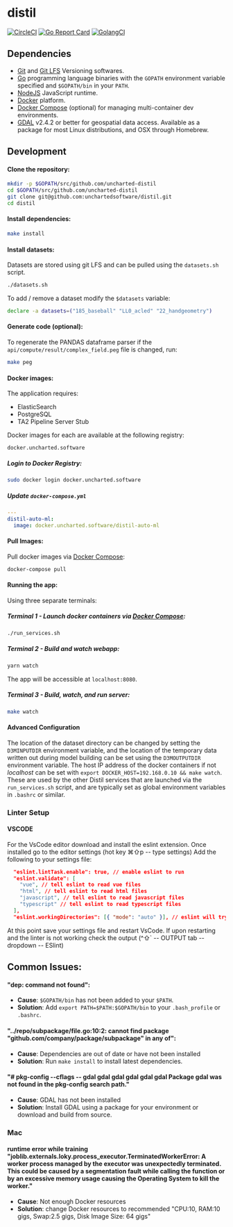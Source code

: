 # distil

[![CircleCI](https://circleci.com/gh/uncharted-distil/distil/tree/master.svg?style=svg&&circle-token=ff61c235865dd699cc8b923035a80e6e8d39c63a)](https://circleci.com/gh/unchartedsoftware/distil/tree/master)
[![Go Report Card](https://goreportcard.com/badge/github.com/uncharted-distil/distil)](https://goreportcard.com/report/github.com/uncharted-distil/distil)
[![GolangCI](https://golangci.com/badges/github.com/uncharted-distil/distil.svg)](https://golangci.com/r/github.com/uncharted-distil/distil)

## Dependencies

- [Git](https://git-scm.com) and [Git LFS](https://git-lfs.github.com) Versioning softwares.
- [Go](https://golang.org/) programming language binaries with the `GOPATH` environment variable specified and `$GOPATH/bin` in your `PATH`.
- [NodeJS](http://nodejs.org/) JavaScript runtime.
- [Docker](https://www.docker.com/) platform.
- [Docker Compose](https://docs.docker.com/compose/) (optional) for managing multi-container dev environments.
- [GDAL](https://gdal.org/) v2.4.2 or better for geospatial data access. Available as a package for most Linux distributions, and OSX through Homebrew.

## Development

#### Clone the repository:

```bash
mkdir -p $GOPATH/src/github.com/uncharted-distil
cd $GOPATH/src/github.com/uncharted-distil
git clone git@github.com:unchartedsoftware/distil.git
cd distil
```

#### Install dependencies:

```bash
make install
```

#### Install datasets:

Datasets are stored using git LFS and can be pulled using the `datasets.sh` script.

```bash
./datasets.sh
```

To add / remove a dataset modify the `$datasets` variable:

```bash
declare -a datasets=("185_baseball" "LL0_acled" "22_handgeometry")
```

#### Generate code (optional):

To regenerate the PANDAS dataframe parser if the `api/compute/result/complex_field.peg` file is changed, run:

```bash
make peg
```

#### Docker images:

The application requires:

- ElasticSearch
- PostgreSQL
- TA2 Pipeline Server Stub

Docker images for each are available at the following registry:

```
docker.uncharted.software
```

##### Login to Docker Registry:

```bash
sudo docker login docker.uncharted.software
```

##### Update `docker-compose.yml`

```yaml
---
distil-auto-ml:
  image: docker.uncharted.software/distil-auto-ml
```

#### Pull Images:

Pull docker images via [Docker Compose](https://docs.docker.com/compose/):

```bash
docker-compose pull
```

#### Running the app:

Using three separate terminals:

##### Terminal 1 - Launch docker containers via [Docker Compose](https://docs.docker.com/compose/):

```bash
./run_services.sh
```

##### Terminal 2 - Build and watch webapp:

```bash
yarn watch
```

The app will be accessible at `localhost:8080`.

##### Terminal 3 - Build, watch, and run server:

```bash
make watch
```

#### Advanced Configuration

The location of the dataset directory can be changed by setting the `D3MINPUTDIR` environment variable, and the location of the temporary data written out during model building can be set using the `D3MOUTPUTDIR` environment variable.
The host IP address of the docker containers if not _localhost_ can be set with `export DOCKER_HOST=192.168.0.10 && make watch`.
These are used by the other Distil services that are launched via the `run_services.sh` script, and are typically set as global environment variables in `.bashrc` or similar.

### Linter Setup

#### VSCODE

For the VsCode editor download and install the eslint extension.
Once installed go to the editor settings (hot key ⌘⇧p -- type settings)
Add the following to your settings file:

```json
  "eslint.lintTask.enable": true, // enable eslint to run
  "eslint.validate": [
    "vue", // tell eslint to read vue files
    "html", // tell eslint to read html files
    "javascript", // tell eslint to read javascript files
    "typescript" // tell eslint to read typescript files
  ],
  "eslint.workingDirectories": [{ "mode": "auto" }], // eslint will try its best to figure out the working directory of the project
```

At this point save your settings file and restart VsCode.
If upon restarting and the linter is not working check the output (^⇧` -- OUTPUT tab -- dropdown -- ESlint)

## Common Issues:

#### "dep: command not found":

- **Cause**: `$GOPATH/bin` has not been added to your `$PATH`.
- **Solution**: Add `export PATH=$PATH:$GOPATH/bin` to your `.bash_profile` or `.bashrc`.

#### "../repo/subpackage/file.go:10:2: cannot find package "github.com/company/package/subpackage" in any of":

- **Cause**: Dependencies are out of date or have not been installed
- **Solution**: Run `make install` to install latest dependencies.

#### "# pkg-config --cflags -- gdal gdal gdal gdal gdal gdal Package gdal was not found in the pkg-config search path."

- **Cause**: GDAL has not been installed
- **Solution**: Install GDAL using a package for your environment or download and build from source.

### Mac

#### runtime error while training "joblib.externals.loky.process_executor.TerminatedWorkerError: A worker process managed by the executor was unexpectedly terminated. This could be caused by a segmentation fault while calling the function or by an excessive memory usage causing the Operating System to kill the worker."

- **Cause**: Not enough Docker resources
- **Solution**: change Docker resources to recommended "CPU:10, RAM:10 gigs, Swap:2.5 gigs, Disk Image Size: 64 gigs"
